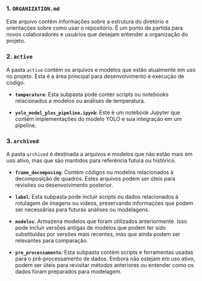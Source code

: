 
### 1. `ORGANIZATION.md`

Este arquivo contém informações sobre a estrutura do diretório e orientações sobre como usar o repositório. É um ponto de partida para novos colaboradores e usuários que desejam entender a organização do projeto.

### 2. `active`

A pasta `active` contém os arquivos e modelos que estão atualmente em uso no projeto. Esta é a área principal para desenvolvimento e execução de código.

- **`temperature`**: Esta subpasta pode conter scripts ou notebooks relacionados a modelos ou análises de temperatura.
  
- **`yolo_model_plus_pipeline.ipynb`**: Este é um notebook Jupyter que contém implementações do modelo YOLO e sua integração em um pipeline.

### 3. `archived`

A pasta `archived` é destinada a arquivos e modelos que não estão mais em uso ativo, mas que são mantidos para referência futura ou histórico.

- **`frame_decomposing`**: Contém códigos ou modelos relacionados à decomposição de quadros. Estes arquivos podem ser úteis para revisões ou desenvolvimento posterior.

- **`label`**: Esta subpasta pode incluir scripts ou dados relacionados à rotulagem de imagens ou vídeos, preservando informações que podem ser necessárias para futuras análises ou modelagens.

- **`modelos`**: Armazena modelos que foram utilizados anteriormente. Isso pode incluir versões antigas de modelos que podem ter sido substituídas por versões mais recentes, mas que ainda podem ser relevantes para comparação.

- **`pre_processamento`**: Esta subpasta contém scripts e ferramentas usadas para o pré-processamento de dados. Embora não estejam em uso ativo, podem ser úteis para revisitar métodos anteriores ou entender como os dados foram preparados para modelagem.

